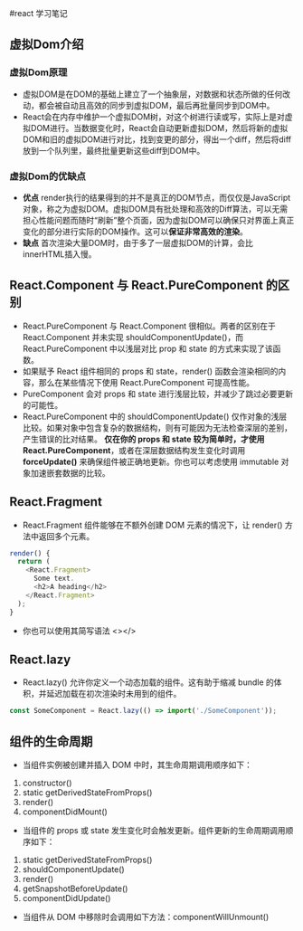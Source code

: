 #react 学习笔记

## 虚拟Dom介绍
### 虚拟Dom原理
+ 虚拟DOM是在DOM的基础上建立了一个抽象层，对数据和状态所做的任何改动，都会被自动且高效的同步到虚拟DOM，最后再批量同步到DOM中。
+ React会在内存中维护一个虚拟DOM树，对这个树进行读或写，实际上是对虚拟DOM进行。当数据变化时，React会自动更新虚拟DOM，然后将新的虚拟DOM和旧的虚拟DOM进行对比，找到变更的部分，得出一个diff，然后将diff放到一个队列里，最终批量更新这些diff到DOM中。

### 虚拟Dom的优缺点
+ **优点** render执行的结果得到的并不是真正的DOM节点，而仅仅是JavaScript对象，称之为虚拟DOM。虚拟DOM具有批处理和高效的Diff算法，可以无需担心性能问题而随时“刷新”整个页面，因为虚拟DOM可以确保只对界面上真正变化的部分进行实际的DOM操作。这可以**保证非常高效的渲染**。
+ **缺点** 首次渲染大量DOM时，由于多了一层虚拟DOM的计算，会比innerHTML插入慢。


## React.Component 与 React.PureComponent 的区别
+ React.PureComponent 与 React.Component 很相似。两者的区别在于 React.Component 并未实现 shouldComponentUpdate()，而 React.PureComponent 中以浅层对比 prop 和 state 的方式来实现了该函数。
+ 如果赋予 React 组件相同的 props 和 state，render() 函数会渲染相同的内容，那么在某些情况下使用 React.PureComponent 可提高性能。
+ PureComponent 会对 props 和 state 进行浅层比较，并减少了跳过必要更新的可能性。
+ React.PureComponent 中的 shouldComponentUpdate() 仅作对象的浅层比较。如果对象中包含复杂的数据结构，则有可能因为无法检查深层的差别，产生错误的比对结果。 **仅在你的 props 和 state 较为简单时，才使用 React.PureComponent**，或者在深层数据结构发生变化时调用 **forceUpdate()** 来确保组件被正确地更新。你也可以考虑使用 immutable 对象加速嵌套数据的比较。

## React.Fragment
+ React.Fragment 组件能够在不额外创建 DOM 元素的情况下，让 render() 方法中返回多个元素。
```javascript
render() {
  return (
    <React.Fragment>
      Some text.
      <h2>A heading</h2>
    </React.Fragment>
  );
}
```
+ 你也可以使用其简写语法 <></>

## React.lazy
+ React.lazy() 允许你定义一个动态加载的组件。这有助于缩减 bundle 的体积，并延迟加载在初次渲染时未用到的组件。
```javascript
const SomeComponent = React.lazy(() => import('./SomeComponent'));
```

## 组件的生命周期
+ 当组件实例被创建并插入 DOM 中时，其生命周期调用顺序如下：
1. constructor()
2. static getDerivedStateFromProps()
3. render()
4. componentDidMount()
+ 当组件的 props 或 state 发生变化时会触发更新。组件更新的生命周期调用顺序如下：
1. static getDerivedStateFromProps()
2. shouldComponentUpdate()
3. render()
4. getSnapshotBeforeUpdate()
5. componentDidUpdate()
+  当组件从 DOM 中移除时会调用如下方法：componentWillUnmount()
